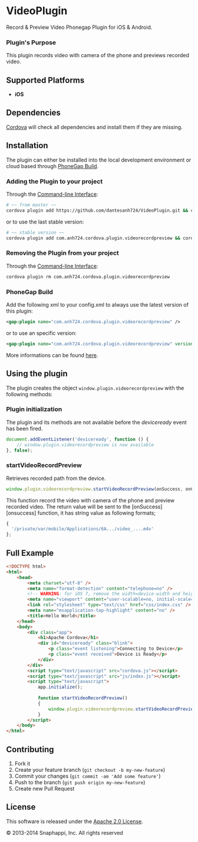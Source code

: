 VideoPlugin
===========

Record &amp; Preview Video Phonegap Plugin for iOS &amp; Android.

### Plugin's Purpose
This plugin records video with camera of the phone and previews recorded video.

## Supported Platforms
- **iOS**<br>

## Dependencies
[Cordova][cordova] will check all dependencies and install them if they are missing.


## Installation
The plugin can either be installed into the local development environment or cloud based through [PhoneGap Build][PGB].

### Adding the Plugin to your project
Through the [Command-line Interface][CLI]:
```bash
# ~~ from master ~~
cordova plugin add https://github.com/dantesanh724/VideoPlugin.git && cordova prepare
```
or to use the last stable version:
```bash
# ~~ stable version ~~
cordova plugin add com.anh724.cordova.plugin.videorecordpreview && cordova prepare
```

### Removing the Plugin from your project
Through the [Command-line Interface][CLI]:
```bash
cordova plugin rm com.anh724.cordova.plugin.videorecordpreview
```

### PhoneGap Build
Add the following xml to your config.xml to always use the latest version of this plugin:
```xml
<gap:plugin name="com.anh724.cordova.plugin.videorecordpreview" />
```
or to use an specific version:
```xml
<gap:plugin name="com.anh724.cordova.plugin.videorecordpreview" version="1.0.0" />
```
More informations can be found [here][PGB_plugin].


## Using the plugin
The plugin creates the object ```window.plugin.videorecordpreview``` with the following methods:

### Plugin initialization
The plugin and its methods are not available before the *deviceready* event has been fired.

```javascript
document.addEventListener('deviceready', function () {
    // window.plugin.videorecordpreview is now available
}, false);
```

### startVideoRecordPreview
Retrieves recorded path from the device.<br>

```javascript
window.plugin.videorecordpreview.startVideoRecordPreview(onSuccess, onCancel, options);
```

This function record the video with camera of the phone and preview recorded video.
The return value will be sent to the [onSuccess][onsuccess] function, it has string value as following formats;
```javascript
{
  '/private/var/mobile/Applications/6A.../video_....m4v'
};
```

## Full Example
```html
<!DOCTYPE html>
<html>
    <head>
        <meta charset="utf-8" />
        <meta name="format-detection" content="telephone=no" />
        <!-- WARNING: for iOS 7, remove the width=device-width and height=device-height attributes. See https://issues.apache.org/jira/browse/CB-4323 -->
        <meta name="viewport" content="user-scalable=no, initial-scale=1, maximum-scale=1, minimum-scale=1, width=device-width, height=device-height, target-densitydpi=device-dpi" />
        <link rel="stylesheet" type="text/css" href="css/index.css" />
        <meta name="msapplication-tap-highlight" content="no" />
        <title>Hello World</title>
    </head>
    <body>
        <div class="app">
            <h1>Apache Cordova</h1>
            <div id="deviceready" class="blink">
                <p class="event listening">Connecting to Device</p>
                <p class="event received">Device is Ready</p>
            </div>
        </div>
        <script type="text/javascript" src="cordova.js"></script>
        <script type="text/javascript" src="js/index.js"></script>
        <script type="text/javascript">
            app.initialize();
            
            function startVideoRecordPreview()
            {
                window.plugin.videorecordpreview.startVideoRecordPreview(function(url){alert(url);}, function(error){alert(error);}, null);
            }
        </script>
    </body>
</html>
```

## Contributing

1. Fork it
2. Create your feature branch (`git checkout -b my-new-feature`)
3. Commit your changes (`git commit -am 'Add some feature'`)
4. Push to the branch (`git push origin my-new-feature`)
5. Create new Pull Request


## License

This software is released under the [Apache 2.0 License][apache2_license].

© 2013-2014 Snaphappi, Inc. All rights reserved

[cordova]: https://cordova.apache.org
[PGB_plugin]: https://build.phonegap.com/plugins/413
[CLI]: http://cordova.apache.org/docs/en/3.0.0/guide_cli_index.md.html#The%20Command-line%20Interface
[PGB]: http://docs.build.phonegap.com/en_US/3.3.0/index.html
[apache2_license]: http://opensource.org/licenses/Apache-2.0
